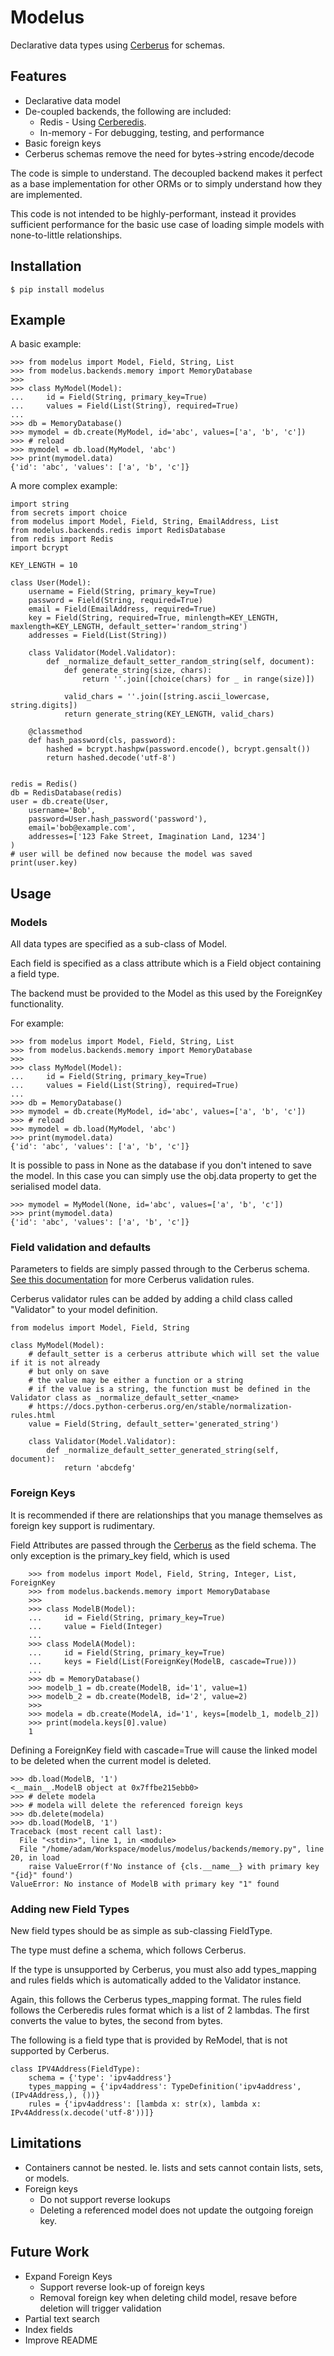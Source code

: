 # Modelus


Declarative data types using [Cerberus](https://github.com/pyeve/cerberus) for schemas.

## Features

* Declarative data model
* De-coupled backends, the following are included:
  * Redis - Using [Cerberedis](https://github.com/adamlwgriffiths/cerberedis).
  * In-memory - For debugging, testing, and performance
* Basic foreign keys
* Cerberus schemas remove the need for bytes->string encode/decode

The code is simple to understand.
The decoupled backend makes it perfect as a base implementation for other ORMs
or to simply understand how they are implemented.

This code is not intended to be highly-performant, instead it provides sufficient performance
for the basic use case of loading simple models with none-to-little relationships.


## Installation

    $ pip install modelus


## Example

A basic example:

```
>>> from modelus import Model, Field, String, List
>>> from modelus.backends.memory import MemoryDatabase
>>>
>>> class MyModel(Model):
...     id = Field(String, primary_key=True)
...     values = Field(List(String), required=True)
...
>>> db = MemoryDatabase()
>>> mymodel = db.create(MyModel, id='abc', values=['a', 'b', 'c'])
>>> # reload
>>> mymodel = db.load(MyModel, 'abc')
>>> print(mymodel.data)
{'id': 'abc', 'values': ['a', 'b', 'c']}
```

A more complex example:

```
import string
from secrets import choice
from modelus import Model, Field, String, EmailAddress, List
from modelus.backends.redis import RedisDatabase
from redis import Redis
import bcrypt

KEY_LENGTH = 10

class User(Model):
    username = Field(String, primary_key=True)
    password = Field(String, required=True)
    email = Field(EmailAddress, required=True)
    key = Field(String, required=True, minlength=KEY_LENGTH, maxlength=KEY_LENGTH, default_setter='random_string')
    addresses = Field(List(String))

    class Validator(Model.Validator):
        def _normalize_default_setter_random_string(self, document):
            def generate_string(size, chars):
                return ''.join([choice(chars) for _ in range(size)])

            valid_chars = ''.join([string.ascii_lowercase, string.digits])
            return generate_string(KEY_LENGTH, valid_chars)

    @classmethod
    def hash_password(cls, password):
        hashed = bcrypt.hashpw(password.encode(), bcrypt.gensalt())
        return hashed.decode('utf-8')


redis = Redis()
db = RedisDatabase(redis)
user = db.create(User,
    username='Bob',
    password=User.hash_password('password'),
    email='bob@example.com',
    addresses=['123 Fake Street, Imagination Land, 1234']
)
# user will be defined now because the model was saved
print(user.key)
```

## Usage

### Models

All data types are specified as a sub-class of Model.

Each field is specified as a class attribute which is a Field object containing a field type.

The backend must be provided to the Model as this used by the ForeignKey functionality.

For example:

```
>>> from modelus import Model, Field, String, List
>>> from modelus.backends.memory import MemoryDatabase
>>>
>>> class MyModel(Model):
...     id = Field(String, primary_key=True)
...     values = Field(List(String), required=True)
...
>>> db = MemoryDatabase()
>>> mymodel = db.create(MyModel, id='abc', values=['a', 'b', 'c'])
>>> # reload
>>> mymodel = db.load(MyModel, 'abc')
>>> print(mymodel.data)
{'id': 'abc', 'values': ['a', 'b', 'c']}
```

It is possible to pass in None as the database if you don't intened to save the model.
In this case you can simply use the obj.data property to get the serialised model data.

```
>>> mymodel = MyModel(None, id='abc', values=['a', 'b', 'c'])
>>> print(mymodel.data)
{'id': 'abc', 'values': ['a', 'b', 'c']}
```

### Field validation and defaults

Parameters to fields are simply passed through to the Cerberus schema.
[See this documentation](https://docs.python-cerberus.org/en/stable/validation-rules.html) for more Cerberus validation rules.

Cerberus validator rules can be added by adding a child class called "Validator" to your model definition.

```
from modelus import Model, Field, String

class MyModel(Model):
    # default_setter is a cerberus attribute which will set the value if it is not already
    # but only on save
    # the value may be either a function or a string
    # if the value is a string, the function must be defined in the Validator class as _normalize_default_setter_<name>
    # https://docs.python-cerberus.org/en/stable/normalization-rules.html
    value = Field(String, default_setter='generated_string')

    class Validator(Model.Validator):
        def _normalize_default_setter_generated_string(self, document):
            return 'abcdefg'
```


### Foreign Keys

It is recommended if there are relationships that you manage themselves as foreign key support is rudimentary.

Field Attributes are passed through the [Cerberus](https://github.com/pyeve/cerberus) as the field schema.
The only exception is the primary_key field, which is used

```
    >>> from modelus import Model, Field, String, Integer, List, ForeignKey
    >>> from modelus.backends.memory import MemoryDatabase
    >>>
    >>> class ModelB(Model):
    ...     id = Field(String, primary_key=True)
    ...     value = Field(Integer)
    ...
    >>> class ModelA(Model):
    ...     id = Field(String, primary_key=True)
    ...     keys = Field(List(ForeignKey(ModelB, cascade=True)))
    ...
    >>> db = MemoryDatabase()
    >>> modelb_1 = db.create(ModelB, id='1', value=1)
    >>> modelb_2 = db.create(ModelB, id='2', value=2)
    >>>
    >>> modela = db.create(ModelA, id='1', keys=[modelb_1, modelb_2])
    >>> print(modela.keys[0].value)
    1
```

Defining a ForeignKey field with cascade=True will cause the linked model to be deleted when the current model is deleted.

```
>>> db.load(ModelB, '1')
<__main__.ModelB object at 0x7ffbe215ebb0>
>>> # delete modela
>>> # modela will delete the referenced foreign keys
>>> db.delete(modela)
>>> db.load(ModelB, '1')
Traceback (most recent call last):
  File "<stdin>", line 1, in <module>
  File "/home/adam/Workspace/modelus/modelus/backends/memory.py", line 20, in load
    raise ValueError(f'No instance of {cls.__name__} with primary key "{id}" found')
ValueError: No instance of ModelB with primary key "1" found
```

### Adding new Field Types

New field types should be as simple as sub-classing FieldType.

The type must define a schema, which follows Cerberus.

If the type is unsupported by Cerberus, you must also add types_mapping and rules fields
which is automatically added to the Validator instance.

Again, this follows the Cerberus types_mapping format.
The rules field follows the Cerberedis rules format which is a list of 2 lambdas.
The first converts the value to bytes, the second from bytes.

The following is a field type that is provided by ReModel, that is not supported by Cerberus.

```
class IPV4Address(FieldType):
    schema = {'type': 'ipv4address'}
    types_mapping = {'ipv4address': TypeDefinition('ipv4address', (IPv4Address,), ())}
    rules = {'ipv4address': [lambda x: str(x), lambda x: IPv4Address(x.decode('utf-8'))]}
```


## Limitations

* Containers cannot be nested. Ie. lists and sets cannot contain lists, sets, or models.
* Foreign keys
  * Do not support reverse lookups
  * Deleting a referenced model does not update the outgoing foreign key.


## Future Work

* Expand Foreign Keys
  * Support reverse look-up of foreign keys
  * Removal foreign key when deleting child model, resave before deletion will trigger validation
* Partial text search
* Index fields
* Improve README
